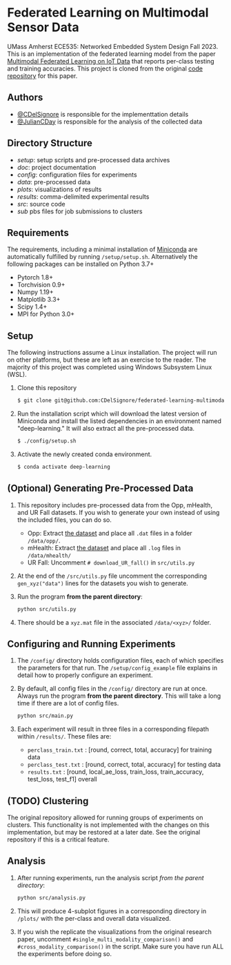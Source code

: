 # Federated Learning on Multimodal Sensor Data

UMass Amherst ECE535: Networked Embedded System Design Fall 2023. This is an implementation of the federated learning model from the paper [Multimodal Federated Learning on IoT Data](https://arxiv.org/pdf/2109.04833.pdf) that reports per-class testing and training accuracies. This project is cloned from the original [code repository](https://github.com/yuchenzhao/iotdi22-mmfl) for this paper.

## Authors

- [@CDelSignore](https://www.github.com/CDelSignore) is responsible for the implementtation details
- [@JulianCDay](https://github.com/JulianCDay) is responsible for the analysis of the collected data

## Directory Structure

* *setup*: setup scripts and pre-processed data archives
* *doc*: project documentation
* *config*: configuration files for experiments
* *data*: pre-processed data
* *plots*: visualizations of results
* *results*: comma-delimited experimental results
* *src*: source code
* *sub* pbs files for job submissions to clusters


## Requirements

The requirements, including a minimal installation of [Miniconda](https://docs.conda.io/projects/miniconda/en/latest/index.html) are automatically fulfilled by running `/setup/setup.sh`. Alternatively the following packages can be installed on Python 3.7+
* Pytorch 1.8+
* Torchvision 0.9+
* Numpy 1.19+
* Matplotlib 3.3+
* Scipy 1.4+
* MPI for Python 3.0+

## Setup
The following instructions assume a Linux installation. The project will run on other platforms, but these are left as an exercise to the reader. The majority of this project was completed using Windows Subsystem Linux (WSL).

1.  Clone  this repository
    ```bash 
    $ git clone git@github.com:CDelSignore/federated-learning-multimodal.git
    ```

2. Run the installation script which will download the latest version of Miniconda and install the listed dependencies in an environment named "deep-learning." It will also extract all the pre-processed data.
    ```bash
    $ ./config/setup.sh
    ```

3. Activate the newly created conda environment.
    ```bash
    $ conda activate deep-learning
    ```

## (Optional) Generating Pre-Processed Data
1. This repository includes pre-processed data from the Opp, mHealth, and UR Fall datasets. If you wish to generate your own instead of using the included files, you can do so.

    * Opp: Extract [the dataset](http://www.opportunity-project.eu/system/files/Challenge/OpportunityChallengeLabeled.zip) and place all `.dat` files in a folder `/data/opp/`.
    * mHealth: Extract [the dataset](https://archive.ics.uci.edu/ml/machine-learning-databases/00319/MHEALTHDATASET.zip) and place all `.log` files in `/data/mhealth/`
    * UR Fall: Uncomment ```# download_UR_fall()``` in `src/utils.py`

2. At the end of the `/src/utils.py` file uncomment the corresponding `gen_xyz("data")` lines for the datasets you wish to generate. 

3. Run the program **from the parent directory**:
    ```bash
    python src/utils.py
    ```

4. There should be a `xyz.mat` file in the associated `/data/<xyz>/` folder.

## Configuring and Running Experiments

1. The `/config/` directory holds configuration files, each of which specifies the parameters for that run. The `/setup/config_example` file explains in detail how to properly configure an experiment.

2. By default, all config files in the `/config/` directory are run at once. Always run the program **from the parent directory**. This will take a long time if there are a lot of config files.
    ```bash
    python src/main.py
    ```

3. Each experiment will result in three files in a corresponding filepath within `/results/`. These files are:
    * `perclass_train.txt` : [round, correct, total, accuracy] for training data
    * `perclass_test.txt` : [round, correct, total, accuracy] for testing data
    * `results.txt` : [round, local_ae_loss, train_loss, train_accuracy, test_loss, test_f1] overall

## (TODO) Clustering
The original repository allowed for running groups of experiments on clusters. This functionality is not implemented with the changes on this implementation, but may be restored at a later date. See the original repository if this is a critical feature.

## Analysis

1. After running experiments, run the analysis script *from the parent directory*:
    ```bash
    python src/analysis.py
    ```

2. This will produce 4-subplot figures in a corresponding directory in `/plots/` with the per-class and overall data visualized.

3. If you wish the replicate the visualizations from the original research paper, uncomment `#single_multi_modality_comparison()` and `#cross_modality_comparison()` in the script. Make sure you have run ALL the experiments before doing so.